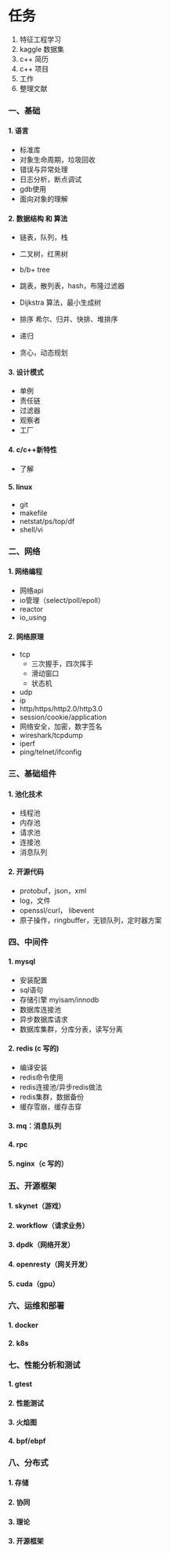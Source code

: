 # 任务

1. 特征工程学习
2. kaggle 数据集
3. c++ 简历
4. c++ 项目
5. 工作
6. 整理文献





### 一、基础

#### 1. 语言

- 标准库
- 对象生命周期，垃圾回收
- 错误与异常处理
- 日志分析，断点调试
- gdb使用
- 面向对象的理解

#### 2. 数据结构 和 算法

- 链表，队列，栈

- 二叉树，红黑树
- b/b+ tree
- 跳表，散列表，hash，布隆过滤器
- Dijkstra 算法，最小生成树
- 排序 希尔、归并、快排、堆排序
- 递归
- 贪心，动态规划

#### 3. 设计模式

- 单例
- 责任链
- 过滤器
- 观察者
- 工厂

#### 4. c/c++新特性

- 了解

#### 5. linux

- git
- makefile
- netstat/ps/top/df
- shell/vi

### 二、网络

#### 1. 网络编程

- 网络api
- io管理（select/poll/epoll）
- reactor
- io_using

#### 2. 网络原理

- tcp
  - 三次握手，四次挥手
  - 滑动窗口
  - 状态机
- udp
- ip
- http/https/http2.0/http3.0
- session/cookie/application
- 网络安全，加密，数字签名
- wireshark/tcpdump
- iperf
- ping/telnet/ifconfig

### 三、基础组件

#### 1. 池化技术

- 线程池
- 内存池
- 请求池
- 连接池
- 消息队列

#### 2. 开源代码

- protobuf，json，xml
- log，文件
- openssl/curl， libevent
- 原子操作，ringbuffer，无锁队列，定时器方案

### 四、中间件

#### 1. mysql

- 安装配置
- sql语句
- 存储引擎 myisam/innodb
- 数据库连接池
- 异步数据库请求
- 数据库集群，分库分表，读写分离

#### 2. redis (c 写的)

- 编译安装
- redis命令使用
- redis连接池/异步redis做法
- redis集群，数据备份
- 缓存雪崩，缓存击穿

#### 3. mq：消息队列

#### 4. rpc

#### 5. nginx（c 写的）

### 五、开源框架

#### 1. skynet（游戏）

#### 2. workflow（请求业务）

#### 3. dpdk（网络开发）

#### 4. openresty（网关开发）

#### 5. cuda（gpu）

### 六、运维和部署

#### 1. docker

#### 2. k8s

### 七、性能分析和测试

#### 1. gtest

#### 2. 性能测试

#### 3. 火焰图

#### 4. bpf/ebpf

### 八、分布式

#### 1. 存储

#### 2. 协同

#### 3. 理论

#### 3. 开源框架